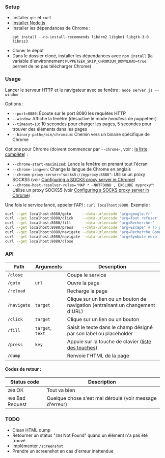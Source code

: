 ### Setup

-  Installer `git` et `curl`
-  [Installer Node.js](https://nodejs.org/en/download/package-manager)
-  Installer les dépendances de Chrome :
   ```
   apt install --no-install-recommends libdrm2 libgbm1 libgtk-3-0 libnss3
   ```
-  Cloner le dépôt
-  Dans le dossier cloné, installer les dépendances avec `npm install` (la variable d'environnement `PUPPETEER_SKIP_CHROMIUM_DOWNLOAD=true` permet de ne pas télécharger Chrome)

### Usage

Lancer le serveur HTTP et le navigateur avec sa fenêtre : `node server.js --window`

Options :

-  `--port=8080`: Écoute sur le port 8080 les requêtes HTTP
-  `--window`: Affiche la fenêtre (désactive le mode _headless_ de puppeteer)
-  `--timeout=10`: 10 secondes pour charger les pages, 5 secondes pour trouver des éléments dans les pages
-  `--binary-path=/bin/chromium`: Chemin vers un binaire spécifique de Chrome

Options pour Chrome (doivent commencer par `--chrome-`, voir : [la liste complète](https://peter.sh/experiments/chromium-command-line-switches)) :

-  `--chrome-start-maximized`: Lance la fenêtre en prenant tout l'écran
-  `--chrome-lang=en`: Change la langue de Chrome en anglais
-  `--chrome-proxy-server="socks5://myproxy:8888"`: Utilise un proxy SOCKS5 (voir [Configuring a SOCKS proxy server in Chrome](https://www.chromium.org/developers/design-documents/network-stack/socks-proxy/))
-  `--chrome-host-resolver-rules="MAP * ~NOTFOUND , EXCLUDE myproxy"`: Utilise un proxy SOCKS5 (voir [Configuring a SOCKS proxy server in Chrome](https://www.chromium.org/developers/design-documents/network-stack/socks-proxy/))

Une fois le service lancé, appeler l'API : `curl localhost:8080`. Exemple :

```bash
curl --get localhost:8080/goto     --data-urlencode 'arg=google.fr'
curl --get localhost:8080/click    --data-urlencode 'arg=Tout refuser'
curl --get localhost:8080/fill     --data-urlencode 'arg=Rechercher' --data-urlencode 'arg=€'
curl --get localhost:8080/press    --data-urlencode 'arg=Escape' # To prevent autocomplete from covering the search button
curl --get localhost:8080/navigate --data-urlencode 'arg=Recherche Google'
curl --get localhost:8080/navigate --data-urlencode 'arg=Symbole euro'
curl --get localhost:8080/close
```

### API

| Path        | Arguments        | Description                                                                                    |
| ----------- | ---------------- | ---------------------------------------------------------------------------------------------- |
| `/close`    |                  | Coupe le service                                                                               |
| `/goto`     | `url`            | Ouvre la page                                                                                  |
| `/reload`   |                  | Recharge la page                                                                               |
| `/navigate` | `target`         | Clique sur un lien ou un bouton de navigation (entraînant un changement d'URL)                 |
| `/click`    | `target`         | Clique sur un lien ou un bouton                                                                |
| `/fill`     | `target`, `text` | Saisit le texte dans le champ désigné par son label ou placeholder                             |
| `/press`    | `key`            | Appuie sur la touche de clavier ([liste des touches](https://pptr.dev/api/puppeteer.keyinput)) |
| `/dump`     |                  | Renvoie l'HTML de la page                                                                      |

#### Codes de retour :

| Status code       | Description                                             |
| ----------------- | ------------------------------------------------------- |
| `200` OK          | Tout va bien                                            |
| `400` Bad Request | Quelque chose s'est mal déroulé (voir message d'erreur) |

### TODO

-  Clean HTML dump
-  Retourner un status "`404` Not Found" quand un élément n'a pas été trouvé
-  Implémenter `/screenshot`
-  Prendre un screenshot en cas d'erreur inattendue
